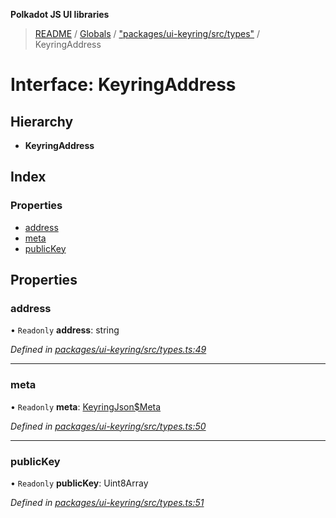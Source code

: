 **Polkadot JS UI libraries**

> [README](../README.md) / [Globals](../globals.md) / ["packages/ui-keyring/src/types"](../modules/_packages_ui_keyring_src_types_.md) / KeyringAddress

# Interface: KeyringAddress

## Hierarchy

* **KeyringAddress**

## Index

### Properties

* [address](_packages_ui_keyring_src_types_.keyringaddress.md#address)
* [meta](_packages_ui_keyring_src_types_.keyringaddress.md#meta)
* [publicKey](_packages_ui_keyring_src_types_.keyringaddress.md#publickey)

## Properties

### address

• `Readonly` **address**: string

*Defined in [packages/ui-keyring/src/types.ts:49](https://github.com/polkadot-js/ui/blob/678d4dc5/packages/ui-keyring/src/types.ts#L49)*

___

### meta

• `Readonly` **meta**: [KeyringJson$Meta](_packages_ui_keyring_src_types_.keyringjson_meta.md)

*Defined in [packages/ui-keyring/src/types.ts:50](https://github.com/polkadot-js/ui/blob/678d4dc5/packages/ui-keyring/src/types.ts#L50)*

___

### publicKey

• `Readonly` **publicKey**: Uint8Array

*Defined in [packages/ui-keyring/src/types.ts:51](https://github.com/polkadot-js/ui/blob/678d4dc5/packages/ui-keyring/src/types.ts#L51)*
